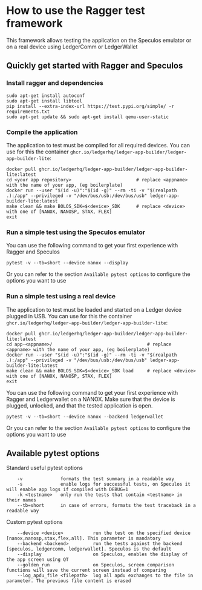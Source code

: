# How to use the Ragger test framework

This framework allows testing the application on the Speculos emulator or on a real device using LedgerComm or LedgerWallet

## Quickly get started with Ragger and Speculos

### Install ragger and dependencies

```shell
sudo apt-get install autoconf
sudo apt-get install libtool
pip install --extra-index-url https://test.pypi.org/simple/ -r requirements.txt
sudo apt-get update && sudo apt-get install qemu-user-static
```

### Compile the application

The application to test must be compiled for all required devices.
You can use for this the container `ghcr.io/ledgerhq/ledger-app-builder/ledger-app-builder-lite`:

```shell
docker pull ghcr.io/ledgerhq/ledger-app-builder/ledger-app-builder-lite:latest
cd <your app repository>                        # replace <appname> with the name of your app, (eg boilerplate)
docker run --user "$(id -u)":"$(id -g)" --rm -ti -v "$(realpath .):/app" --privileged -v "/dev/bus/usb:/dev/bus/usb" ledger-app-builder-lite:latest
make clean && make BOLOS_SDK=$<device>_SDK      # replace <device> with one of [NANOX, NANOSP, STAX, FLEX]
exit
```

### Run a simple test using the Speculos emulator

You can use the following command to get your first experience with Ragger and Speculos

```shell
pytest -v --tb=short --device nanox --display
```

Or you can refer to the section `Available pytest options` to configure the options you want to use

### Run a simple test using a real device

The application to test must be loaded and started on a Ledger device plugged in USB.
You can use for this the container `ghcr.io/ledgerhq/ledger-app-builder/ledger-app-builder-lite`:

```shell
docker pull ghcr.io/ledgerhq/ledger-app-builder/ledger-app-builder-lite:latest
cd app-<appname>/                                   # replace <appname> with the name of your app, (eg boilerplate)
docker run --user "$(id -u)":"$(id -g)" --rm -ti -v "$(realpath .):/app" --privileged -v "/dev/bus/usb:/dev/bus/usb" ledger-app-builder-lite:latest
make clean && make BOLOS_SDK=$<device>_SDK load     # replace <device> with one of [NANOX, NANOSP, STAX, FLEX]
exit
```

You can use the following command to get your first experience with Ragger and Ledgerwallet on a NANOX.
Make sure that the device is plugged, unlocked, and that the tested application is open.

```shell
pytest -v --tb=short --device nanox --backend ledgerwallet
```

Or you can refer to the section `Available pytest options` to configure the options you want to use

## Available pytest options

Standard useful pytest options

```shell
    -v              formats the test summary in a readable way
    -s              enable logs for successful tests, on Speculos it will enable app logs if compiled with DEBUG=1
    -k <testname>   only run the tests that contain <testname> in their names
    --tb=short      in case of errors, formats the test traceback in a readable way
```

Custom pytest options

```shell
    --device <device>           run the test on the specified device [nanox,nanosp,stax,flex,all]. This parameter is mandatory
    --backend <backend>         run the tests against the backend [speculos, ledgercomm, ledgerwallet]. Speculos is the default
    --display                   on Speculos, enables the display of the app screen using QT
    --golden_run                on Speculos, screen comparison functions will save the current screen instead of comparing
    --log_apdu_file <filepath>  log all apdu exchanges to the file in parameter. The previous file content is erased
```
